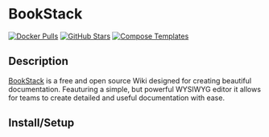 # BookStack

[![Docker Pulls](https://img.shields.io/docker/pulls/linuxserver/bookstack?style=flat-square&color=607D8B&label=docker%20pulls&logo=docker)](https://hub.docker.com/r/linuxserver/bookstack)
[![GitHub Stars](https://img.shields.io/github/stars/linuxserver/docker-bookstack?style=flat-square&color=607D8B&label=github%20stars&logo=github)](https://github.com/linuxserver/docker-bookstack)
[![Compose Templates](https://img.shields.io/static/v1?style=flat-square&color=607D8B&label=compose&message=templates)](https://github.com/GhostWriters/DockSTARTer/tree/master/compose/.apps/bookstack)

## Description

[BookStack](https://www.bookstackapp.com) is a free and open source Wiki designed for creating beautiful documentation. Feauturing a simple, but powerful WYSIWYG editor it allows for teams to create detailed and useful documentation with ease.

## Install/Setup
